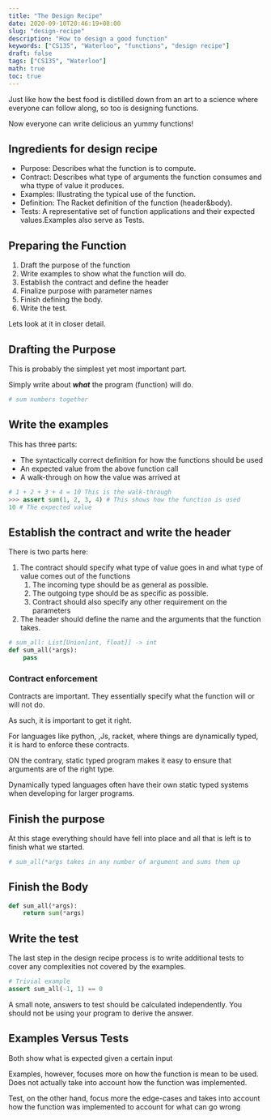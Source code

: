 ```yaml
---
title: "The Design Recipe"
date: 2020-09-10T20:46:19+08:00
slug: "design-recipe"
description: "How to design a good function"
keywords: ["CS135", "Waterloo", "functions", "design recipe"]
draft: false
tags: ["CS135", "Waterloo"]
math: true
toc: true
---
```


Just like how the best food is distilled down from an art to a science where everyone can follow along, so too is designing functions.

Now everyone can write delicious an yummy functions!

## Ingredients for design recipe

* Purpose: Describes what the function is to compute.
* Contract: Describes what type of arguments the function consumes and wha ttype of value it produces.  
* Examples: Illustrating the typical use of the function.
* Definition: The Racket definition of the function (header&body).
* Tests: A representative set of function applications and their expected values.Examples also serve as Tests.

## Preparing the Function

1. Draft the purpose of the function
2. Write examples to show what the function will do.
3. Establish the contract and define the header
4. Finalize purpose with parameter names
5. Finish defining the body.
6. Write the test.

Lets look at it in closer detail.

## Drafting the Purpose

This is probably the simplest yet most important part.

Simply write about ***what*** the program (function) will do.

```python
# sum numbers together
```

## Write the examples

This has three parts:

* The syntactically correct definition for how the functions should be used
* An expected value from the above function call
* A walk-through on how the value was arrived at

```python
# 1 + 2 + 3 + 4 = 10 This is the walk-through
>>> assert sum(1, 2, 3, 4) # This shows how the function is used
10 # The expected value
```

## Establish the contract and write the header

There is two parts here:

1. The contract should specify what type of value goes in and what type of value comes out of the functions
   1. The incoming type should be as general as possible.
   2. The outgoing type should be as specific as possible.
   3. Contract should also specify any other requirement on the parameters
2. The header should define the name and the arguments that the function takes.

```python
# sum_all: List[Union[int, float]] -> int
def sum_all(*args):
    pass
```

### Contract enforcement

Contracts are important. They essentially specify what the function will or will not do.

As such, it is important to get it right.

For languages like python, ,Js, racket, where things are dynamically typed, it is hard to enforce these contracts.

ON the contrary, static typed program makes it easy to ensure that arguments are of the right type.

Dynamically typed languages often have their own static typed systems when developing for larger programs.

## Finish the purpose

At this stage everything should have fell into place and all that is left is to finish what we started.

```python
# sum_all(*args takes in any number of argument and sums them up
```

## Finish the Body

```python
def sum_all(*args):
    return sum(*args)
```

## Write the test

The last step in the design recipe process is to write additional tests to cover any complexities not covered by the examples.

```python
# Trivial example
assert sum_all(-1, 1) == 0
```

A small note, answers to test should be calculated independently. You should not be using your program to derive the answer.

## Examples Versus Tests

Both show what is expected given a certain input

Examples, however, focuses more on how the function is mean to be used. Does not actually take into account how the function was implemented.

Test, on the other hand, focus more the edge-cases and takes into account how the function was implemented to account for what can go wrong
